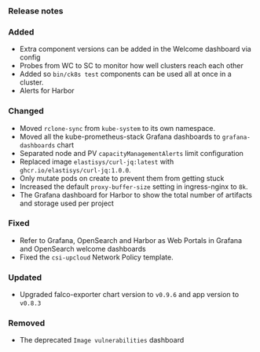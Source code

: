 ### Release notes

### Added

- Extra component versions can be added in the Welcome dashboard via config
- Probes from WC to SC to monitor how well clusters reach each other
- Added so `bin/ck8s test` components can be used all at once in a cluster.
- Alerts for Harbor

### Changed

- Moved `rclone-sync` from `kube-system` to its own namespace.
- Moved all the kube-prometheus-stack Grafana dashboards to `grafana-dashboards` chart
- Separated node and PV `capacityManagementAlerts` limit configuration
- Replaced image `elastisys/curl-jq:latest` with `ghcr.io/elastisys/curl-jq:1.0.0`.
- Only mutate pods on create to prevent them from getting stuck
- Increased the default `proxy-buffer-size` setting in ingress-nginx to `8k`.
- The Grafana dashboard for Harbor to show the total number of artifacts and storage used per project

### Fixed

- Refer to Grafana, OpenSearch and Harbor as Web Portals in Grafana and OpenSearch welcome dashboards
- Fixed the `csi-upcloud` Network Policy template.

### Updated

- Upgraded falco-exporter chart version to `v0.9.6` and app version to `v0.8.3`

### Removed

- The deprecated `Image vulnerabilities` dashboard
